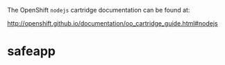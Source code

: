 The OpenShift `nodejs` cartridge documentation can be found at:

http://openshift.github.io/documentation/oo_cartridge_guide.html#nodejs
# safeapp
